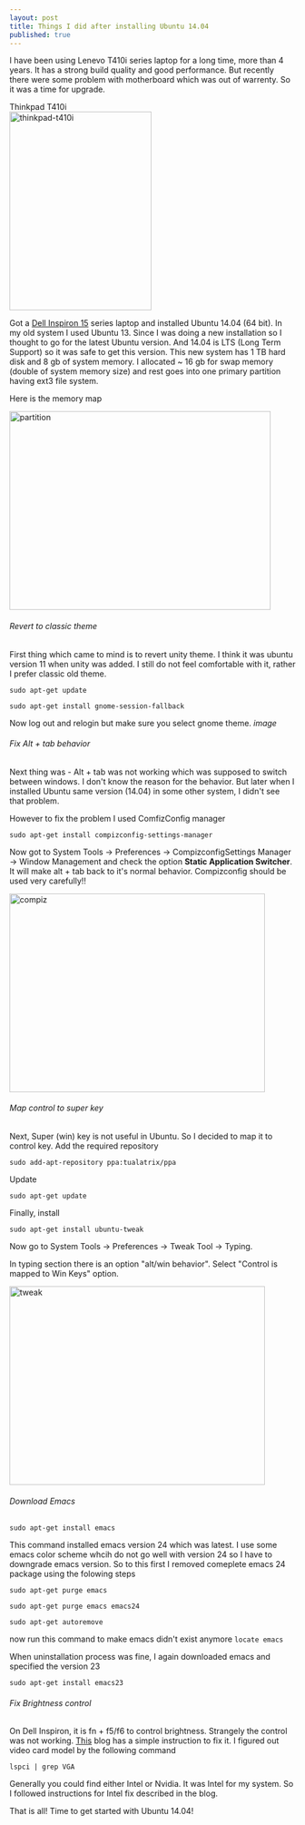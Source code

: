 ```yaml
---
layout: post
title: Things I did after installing Ubuntu 14.04
published: true
---
```


I have been using Lenevo T410i series laptop for a long time, more than 4 years. It has a strong build quality and good performance.
But recently there were some problem with motherboard which was out of warrenty. So it was a time for upgrade.

<span style="font-size:14px">Thinkpad T410i</span><br />
<img src="{{ site.baseurl }}/images/lenevo_t410jpg.jpg" alt="thinkpad-t410i" style="width: 250px; height: 350px "/><br />
<!--more-->

Got a [Dell Inspiron 15](http://www.flipkart.com/dell-inspiron-15-laptop-4th-gen-ci7-8gb-1tb-win8-2gb-graph/p/itmdpzjm3hyzfbfg?pid=COMDPZJC9STYFRP9) series laptop and installed Ubuntu 14.04 (64 bit). In my old system I used Ubuntu 13. Since I was doing a new
installation so I thought to go for the latest Ubuntu version. And 14.04 is LTS (Long Term Support) so it was safe to get this version.
This new system has 1 TB hard disk and 8 gb of system memory. I allocated ~ 16 gb for swap memory (double of system memory size) and rest goes into one primary
partition having ext3 file system.


Here is the memory map

<img src="{{ site.baseurl }}/images/gp.png" alt="partition" style="width: 460px; height: 350px "/><br />

###### Revert to classic theme
First thing which came to mind is to revert unity theme. I think it was ubuntu version 11 when unity was added. I still do not feel
comfortable with it, rather I prefer classic old theme.


`sudo apt-get update`

`sudo apt-get install gnome-session-fallback`

Now log out and relogin but make sure you select gnome theme.
*image*

###### Fix Alt + tab behavior
Next thing was - Alt + tab was not working which was supposed to switch between windows. I don't know the reason for the behavior.
But later when I installed Ubuntu same version (14.04) in some other system, I didn't see that problem.

However to fix the problem I used ComfizConfig manager

`sudo apt-get install compizconfig-settings-manager`

Now got to System Tools -> Preferences -> CompizconfigSettings Manager -> Window Management
and check the option <strong>Static Application Switcher</strong>.
It will make alt + tab back to it's normal behavior. Compizconfig should be used very carefully!!

<img src="{{ site.baseurl }}/images/compiz.jpg" alt="compiz" style="width: 450px; height: 350px "/><br />

###### Map control to super key
Next, Super (win) key is not useful in Ubuntu. So I decided to map it to control key.
Add the required repository

`sudo add-apt-repository ppa:tualatrix/ppa`

Update

`sudo apt-get update`

Finally, install

`sudo apt-get install ubuntu-tweak`

Now go to System Tools -> Preferences -> Tweak Tool -> Typing.

In typing section there is an option "alt/win behavior". Select "Control is mapped to Win Keys" option.

<img src="{{ site.baseurl }}/images/tweak.jpg" alt="tweak" style="width: 450px; height: 350px "/><br />

###### Download Emacs

`sudo apt-get install emacs`

This command installed emacs version 24 which was latest. I use some emacs color scheme whcih do not go well with version 24
so I have to downgrade emacs version. So to this first I removed comeplete emacs 24 package using the folowing steps

`sudo apt-get purge emacs`

`sudo apt-get purge emacs emacs24`

`sudo apt-get autoremove`

now run this command to make emacs didn't exist anymore
`locate emacs`

When uninstallation process was fine, I again downloaded emacs and specified the version 23

`sudo apt-get install emacs23`

###### Fix Brightness control
On Dell Inspiron, it is fn + f5/f6 to control brightness. Strangely the control was not working.
[This](http://itsfoss.com/fix-brightness-ubuntu-1310/) blog has a simple instruction to fix it. I figured out video card model by the following command

`lspci | grep VGA`

Generally you could find either Intel or Nvidia. It was Intel for my system. So I followed instructions for Intel fix described in the blog.


That is all! Time to get started with Ubuntu 14.04!